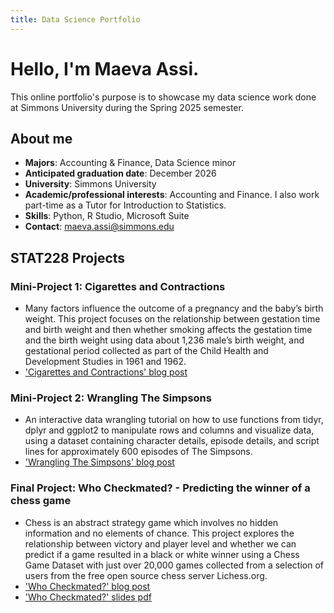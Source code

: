 ```yaml
---
title: Data Science Portfolio
---
```


# Hello, I'm **Maeva Assi**.
This online portfolio's purpose is to showcase my data science work done at Simmons University during the Spring 2025 semester.

## About me
- **Majors**: Accounting & Finance, Data Science minor
- **Anticipated graduation date**: December 2026
- **University**: Simmons University
- **Academic/professional interests**: Accounting and Finance. I also work part-time as a Tutor for Introduction to Statistics.
- **Skills**: Python, R Studio, Microsoft Suite
- **Contact**: maeva.assi@simmons.edu


## STAT228 Projects
### Mini-Project 1: Cigarettes and Contractions
  - Many factors influence the outcome of a pregnancy and the baby’s birth weight. This project focuses on the relationship between gestation time and birth weight and then whether smoking affects the gestation time and the birth weight using data about 1,236 male’s birth weight, and gestational period collected as part of the Child Health and Development Studies in 1961 and 1962.
  - ['Cigarettes and Contractions' blog post](https://maevassi.github.io/mini-project1/maeva_assi_cigarettes_and_contractions.html)

### Mini-Project 2: Wrangling The Simpsons
  - An interactive data wrangling tutorial on how to use functions from tidyr, dplyr and ggplot2 to manipulate rows and columns and visualize data, using a dataset containing character details, episode details, and script lines for approximately 600 episodes of The Simpsons.
  - ['Wrangling The Simpsons' blog post](https://maevassi.github.io/mini-project2/maeva_assi_wrangling_the_simpsons.html)

### Final Project: Who Checkmated? - Predicting the winner of a chess game
  - Chess is an abstract strategy game which involves no hidden information and no elements of chance. This project explores the relationship between victory and player level and whether we can predict if a game resulted in a black or white winner using a Chess Game Dataset with just over 20,000 games collected from a selection of users from the free open source chess server Lichess.org.
  - ['Who Checkmated?' blog post](https://maevassi.github.io/final-project/maeva_assi_who_checkmated.html)
  - ['Who Checkmated?' slides pdf](https://maevassi.github.io/final-project/who_wheckmated_slides.pdf)
